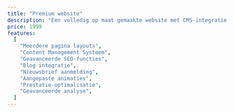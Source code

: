```yaml
---
title: "Premium website"
description: "Een volledig op maat gemaakte website met CMS-integratie."
price: 1999
features:
  [
    "Meerdere pagina layouts",
    "Content Management Systeem",
    "Geavanceerde SEO-functies",
    "Blog integratie",
    "Nieuwsbrief aanmelding",
    "Aangepaste animaties",
    "Prestatie-optimalisatie",
    "Geavanceerde analyse",
  ]
---
```

